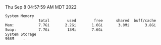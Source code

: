 Thu Sep  8 04:57:59 AM MDT 2022
```bash
System Memory
               total        used        free      shared  buff/cache   available
Mem:           7.7Gi       2.2Gi       1.6Gi       3.0Mi       3.8Gi       5.1Gi
Swap:          7.7Gi        13Mi       7.6Gi
System Storage
968M	.
```
```bash
